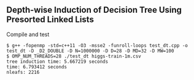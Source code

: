 ## Depth-wise Induction of Decision Tree Using Presorted Linked Lists


Compile and test

```
$ g++ -fopenmp -std=c++11 -O3 -msse2 -funroll-loops test_dt.cpp -o test_dt -D _D2_DOUBLE -D N=1000000 -D D=28 -D MD=32 -D MW=100
$ OMP_NUM_THREADS=28 ./test_dt higgs-train-1m.csv
tree induction time: 5.667219 seconds
time: 6.793412 seconds
nleafs: 2216 
```

